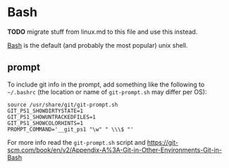 # Bash
**TODO** migrate stuff from linux.md to this file and use this instead.

[Bash][] is the default (and probably the most popular) unix shell.

## prompt
To include git info in the prompt, add something like the following to
`~/.bashrc` (the location or name of `git-prompt.sh` may differ per OS):

    source /usr/share/git/git-prompt.sh
    GIT_PS1_SHOWDIRTYSTATE=1
    GIT_PS1_SHOWUNTRACKEDFILES=1
    GIT_PS1_SHOWCOLORHINTS=1
    PROMPT_COMMAND='__git_ps1 "\w" " \\\$ "'

For more info read the `git-prompt.sh` script and <https://git-scm.com/book/en/v2/Appendix-A%3A-Git-in-Other-Environments-Git-in-Bash>

[Bash]: https://en.wikipedia.org/wiki/Bash_(Unix_shell)

